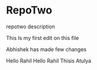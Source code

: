 # RepoTwo
repotwo description

This Is my first edit on this file

Abhishek has made few changes

Hello Rahil
Hello Rahil Thisis Atulya
